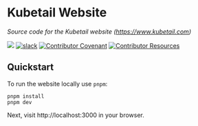 # Kubetail Website

*Source code for the Kubetail website (https://www.kubetail.com)*

<a href="https://discord.gg/CmsmWAVkvX"><img src="https://img.shields.io/discord/1212031524216770650?logo=Discord&style=flat-square&logoColor=FFFFFF&labelColor=5B65F0&label=Discord&color=64B73A"></a>
[![slack](https://img.shields.io/badge/Slack-kubetail-364954?logo=slack&labelColor=4D1C51)](https://join.slack.com/t/kubetail/shared_invite/zt-2cq01cbm8-e1kbLT3EmcLPpHSeoFYm1w)
[![Contributor Covenant](https://img.shields.io/badge/Contributor%20Covenant-2.1-4baaaa.svg)](https://github.com/kubetail-org/.github/blob/main/CODE_OF_CONDUCT.md)
[![Contributor Resources](https://img.shields.io/badge/Contributor%20Resources-purple?style=flat-square)](https://github.com/kubetail-org)

## Quickstart

To run the website locally use `pnpm`:

```console
pnpm install
pnpm dev
```

Next, visit http://localhost:3000 in your browser.
